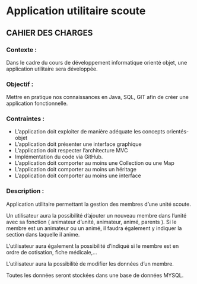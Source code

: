 # Application utilitaire scoute
## CAHIER DES CHARGES
### Contexte :
Dans le cadre du cours de développement informatique orienté objet, une application utilitaire sera développée.
### Objectif :
Mettre en pratique nos connaissances en Java, SQL, GIT afin de créer une application fonctionnelle.
### Contraintes :
-	L’application doit exploiter de manière adéquate les concepts orientés-objet
-	L’application doit présenter une interface graphique
-	L’application doit respecter l’architecture MVC 
-	Implémentation du code via GitHub.
-	L’application doit comporter au moins une Collection ou une Map 
-	L’application doit comporter au moins un héritage
-	L’application doit comporter au moins une interface
### Description :
Application utilitaire permettant la gestion des membres d’une unité scoute. 

Un utilisateur aura la possibilité d’ajouter un nouveau membre dans l’unité avec sa fonction ( animateur d’unité, animateur, animé, parents ). 
Si le membre est un animateur ou un animé, il faudra également y indiquer la section dans laquelle il anime.

L’utilisateur aura également la possibilité d’indiqué si le membre est en ordre de cotisation, fiche médicale,…

L’utilisateur aura la possibilité de modifier les données d’un membre.

Toutes les données seront stockées dans une base de données MYSQL.
